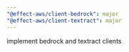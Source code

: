 ```yaml
---
"@effect-aws/client-bedrock": major
"@effect-aws/client-textract": major
---
```


implement bedrock and textract clients
